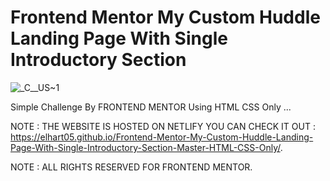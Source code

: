 # Frontend Mentor My Custom Huddle Landing Page With Single Introductory Section

![_C__US~1](https://user-images.githubusercontent.com/96151694/154685419-ca2e831e-57bc-4818-a58c-53a7171fa7a7.PNG)

Simple Challenge By FRONTEND MENTOR Using HTML CSS Only ...

NOTE : THE WEBSITE IS HOSTED ON NETLIFY YOU CAN CHECK IT OUT : https://elhart05.github.io/Frontend-Mentor-My-Custom-Huddle-Landing-Page-With-Single-Introductory-Section-Master-HTML-CSS-Only/.

NOTE : ALL RIGHTS RESERVED FOR FRONTEND MENTOR.
